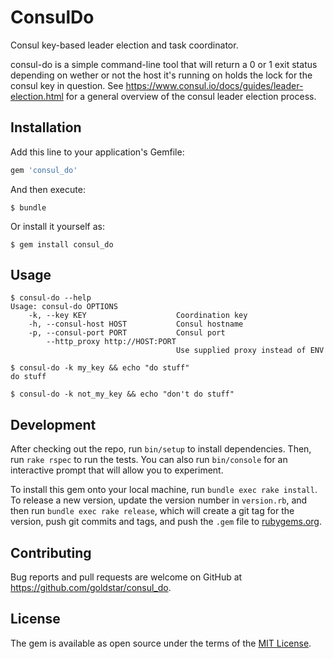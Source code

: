# ConsulDo

Consul key-based leader election and task coordinator.

consul-do is a simple command-line tool that will return a 0 or 1 exit status
depending on wether or not the host it's running on holds the lock for the consul
key in question.  See https://www.consul.io/docs/guides/leader-election.html for a
general overview of the consul leader election process.

## Installation

Add this line to your application's Gemfile:

```ruby
gem 'consul_do'
```

And then execute:

    $ bundle

Or install it yourself as:

    $ gem install consul_do

## Usage

    $ consul-do --help
    Usage: consul-do OPTIONS
        -k, --key KEY                    Coordination key
        -h, --consul-host HOST           Consul hostname
        -p, --consul-port PORT           Consul port
            --http_proxy http://HOST:PORT
                                         Use supplied proxy instead of ENV

    $ consul-do -k my_key && echo "do stuff"
    do stuff

    $ consul-do -k not_my_key && echo "don't do stuff"

## Development

After checking out the repo, run `bin/setup` to install dependencies. Then, run `rake rspec` to run the tests. You can also run `bin/console` for an interactive prompt that will allow you to experiment.

To install this gem onto your local machine, run `bundle exec rake install`. To release a new version, update the version number in `version.rb`, and then run `bundle exec rake release`, which will create a git tag for the version, push git commits and tags, and push the `.gem` file to [rubygems.org](https://rubygems.org).

## Contributing

Bug reports and pull requests are welcome on GitHub at https://github.com/goldstar/consul_do.


## License

The gem is available as open source under the terms of the [MIT License](http://opensource.org/licenses/MIT).

